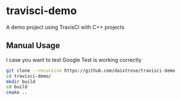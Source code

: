 # travisci-demo
A demo project using TravisCI with C++ projects

## Manual Usage 

I case you want to test Google Test is working correctly

```bash
git clone --recursive https://github.com/daixtrose/travisci-demo
cd travisci-demo/
mkdir build
cd build
cmake ..
```
